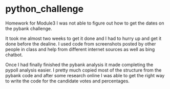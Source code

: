 # python_challenge
Homework for Module3
I was not able to figure out how to get the dates on the pybank challenge.

It took me almost two weeks to get it done and I had to hurry up and get it done before the dealine. I used code from screenshots posted by other people in class and help from different internet sources as well as bing chatbot.

Once I had finally finished the pybank analysis it made completing the pypoll analysis easier. I pretty much copied most of the structure from the pybank code and after some research online I was able to get the right way to write the code for the candidate votes and percentages.
